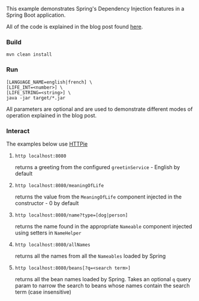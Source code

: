 This example demonstrates Spring's Dependency Injection features in a Spring Boot application.

All of the code is explained in the blog post found [here](http://stormpath.com/blog).

### Build

```
mvn clean install
```

### Run

```
[LANGUAGE_NAME=english|french] \
[LIFE_INT=<number>] \
[LIFE_STRING=<string>] \
java -jar target/*.jar
```

All parameters are optional and are used to demonstrate different modes of operation explained in the blog post.

### Interact

The examples below use [HTTPie](https://github.com/jkbrzt/httpie)

1. `http localhost:8080`
    
     returns a greeting from the configured `greetinService` - English by default

2. `http localhost:8080/meaningOfLife`
    
    returns the value from the `MeaningOfLife` component injected in the constructor - 0 by default

3. `http localhost:8080/name?type=[dog|person]`
    
    returns the name found in the appropriate `Nameable` component injected using setters in `NameHelper`

4. `http localhost:8080/allNames`
    
    returns all the names from all the `Nameables` loaded by Spring

5. `http localhost:8080/beans[?q=<search term>]`
    
    returns all the bean names loaded by Spring. Takes an optional `q` query param to narrow the search to beans whose names contain the search term (case insensitive)
